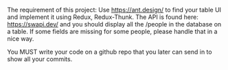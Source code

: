 The requirement of this project:
Use https://ant.design/ to find your table UI and implement it using Redux, Redux-Thunk. The API is found here: https://swapi.dev/ and you should display all the /people in the database on a table. If some fields are missing for some people, please handle that in a nice way.

You MUST write your code on a github repo that you later can send in to show all your commits.
